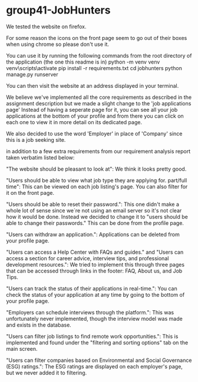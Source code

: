 # group41-JobHunters

We tested the website on firefox.

For some reason the icons on the front page seem to go out of their boxes when using chrome so please don't use it.

You can use it by running the following commands from the root directory of the application (the one this readme is in)
python -m venv venv
venv\scripts\activate
pip install -r requirements.txt
cd jobhunters
python manage.py runserver

You can then visit the website at an address displayed in your terminal.


We believe we've implemented all the core requirements as described in the assignment description but we made a slight change to the 'job applications page'
Instead of having a seperate page for it, you can see all your job applications at the bottom of your profile and from there you can click on each one to view
it in more detail on its dedicated page.

We also decided to use the word 'Employer' in place of 'Company' since this is a job seeking site.

in addition to a few extra requirements from our requirement analysis report taken verbatim listed below:

"The website should be pleasant to look at":
We think it looks pretty good.

"Users should be able to view what job type they are applying for. part/full time":
This can be viewed on each job listing's page. You can also filter for it on the front page.

"Users should be able to reset their password.":
This one didn't make a whole lot of sense since we´re not using an email server so it's
not clear how it would be done. Instead we decided to change it to "users should be able to change their passwords."
This can be done from the profile page.

"Users can withdraw an application.":
Applications can be deleted from your profile page.

"Users can access a Help Center with FAQs and guides." and "Users can access a section for career advice, interview tips, and professional development resources.":
We tried to implement this through three pages that can be accessed through links in the footer: FAQ, About us, and Job Tips.

"Users can track the status of their applications in real-time.":
You can check the status of your application at any time by going to the bottom of your profile page.

"Employers can schedule interviews through the platform.":
This was unfortunately never implemented, though the interview model was made and exists in the database.

"Users can filter job listings to find remote work opportunities.":
This is implemented and found under the "filtering and sorting options" tab on the main screen.

"Users can filter companies based on Environmental and Social Governance (ESG) ratings.":
The ESG ratings are displayed on each employer's page, but we never added it to filtering.